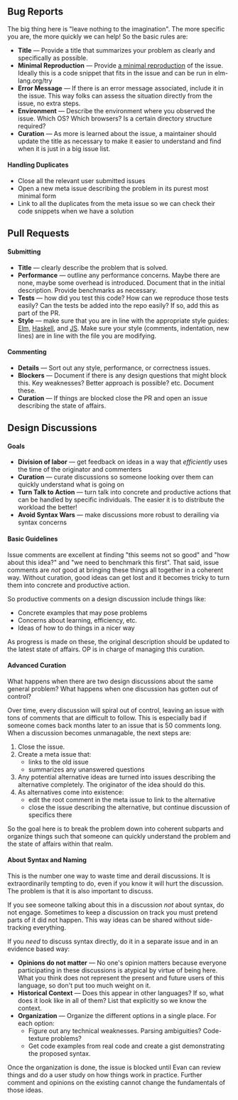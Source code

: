 ## Bug Reports

The big thing here is "leave nothing to the imagination". The more specific you are, the more quickly we can help! So the basic rules are:

  * **Title** &mdash; Provide a title that summarizes your problem as clearly and specifically as possible.
  * **Minimal Reproduction** &mdash; Provide [a minimal reproduction](http://sscce.org/) of the issue. Ideally this is a code snippet that fits in the issue and can be run in elm-lang.org/try
  * **Error Message** &mdash; If there is an error message associated, include it in the issue. This way folks can assess the situation directly from the issue, no extra steps.
  * **Environment** &mdash; Describe the environment where you observed the issue. Which OS? Which browsers? Is a certain directory structure required?
  * **Curation** &mdash; As more is learned about the issue, a maintainer should update the title as necessary to make it easier to understand and find when it is just in a big issue list.

#### Handling Duplicates

  * Close all the relevant user submitted issues
  * Open a new meta issue describing the problem in its purest most minimal form
  * Link to all the duplicates from the meta issue so we can check their code snippets when we have a solution


## Pull Requests

#### Submitting

  * **Title** &mdash; clearly describe the problem that is solved.
  * **Performance** &mdash; outline any performance concerns. Maybe there are none, maybe some overhead is introduced. Document that in the initial description. Provide benchmarks as necessary.
  * **Tests** &mdash; how did you test this code? How can we reproduce those tests easily? Can the tests be added into the repo easily? If so, add this as part of the PR.
  * **Style** &mdash; make sure that you are in line with the appropriate style guides:  [Elm](http://elm-lang.org/docs/style-guide), [Haskell](https://gist.github.com/evancz/0a1f3717c92fe71702be), and [JS](http://google.github.io/styleguide/javascriptguide.xml). Make sure your style (comments, indentation, new lines) are in line with the file you are modifying.

#### Commenting

  * **Details** &mdash; Sort out any style, performance, or correctness issues.
  * **Blockers** &mdash; Document if there is any design questions that might block this. Key weaknesses? Better approach is possible? etc. Document these.
  * **Curation** &mdash; If things are blocked close the PR and open an issue describing the state of affairs.


## Design Discussions

#### Goals

  - **Division of labor** &mdash; get feedback on ideas in a way that *efficiently* uses the time of the originator and commenters
  - **Curation** &mdash; curate discussions so someone looking over them can quickly understand what is going on
  - **Turn Talk to Action** &mdash; turn talk into concrete and productive actions that can be handled by specific individuals. The easier it is to distribute the workload the better!
  - **Avoid Syntax Wars** &mdash; make discussions more robust to derailing via syntax concerns


#### Basic Guidelines

Issue comments are excellent at finding "this seems not so good" and "how about this idea?" and "we need to benchmark this first". That said, issue comments are *not* good at bringing these things all together in a coherent way. Without curation, good ideas can get lost and it becomes tricky to turn them into concrete and productive action.

So productive comments on a design discussion include things like:

  * Concrete examples that may pose problems
  * Concerns about learning, efficiency, etc.
  * Ideas of how to do things in a nicer way

As progress is made on these, the original description should be updated to the latest state of affairs. OP is in charge of managing this curation.


#### Advanced Curation

What happens when there are two design discussions about the same general problem? What happens when one discussion has gotten out of control?
 
Over time, every discussion will spiral out of control, leaving an issue with tons of comments that are difficult to follow. This is especially bad if someone comes back months later to an issue that is 50 comments long. When a discussion becomes unmanagable, the next steps are:

  1. Close the issue.
  2. Create a meta issue that:
      - links to the old issue
      - summarizes any unanswered questions
  3. Any potential alternative ideas are turned into issues describing the alternative completely. The originator of the idea should do this.
  4. As alternatives come into existence:
      - edit the root comment in the meta issue to link to the alternative
      - close the issue describing the alternative, but continue discussion of specifics there

So the goal here is to break the problem down into coherent subparts and organize things such that someone can quickly understand the problem and the state of affairs within that realm.


#### About Syntax and Naming

This is the number one way to waste time and derail discussions. It is extraordinarily tempting to do, even if you know it will hurt the discussion. The problem is that it is also important to discuss.

If you see someone talking about this in a discussion *not* about syntax, do not engage. Sometimes to keep a discussion on track you must pretend parts of it did not happen. This way ideas can be shared without side-tracking everything.

If you *need* to discuss syntax directly, do it in a separate issue and in an evidence based way:

  * **Opinions do not matter** &mdash; No one's opinion matters because everyone participating in these discussions is atypical by virtue of being here. What you think does not represent the present and future users of this language, so don't put too much weight on it.
  * **Historical Context** &mdash; Does this appear in other languages? If so, what does it look like in all of them? List that explicitly so we know the context.
  * **Organization** &mdash; Organize the different options in a single place. For each option:
      - Figure out any technical weaknesses. Parsing ambiguities? Code-texture problems?
      - Get code examples from real code and create a gist demonstrating the proposed syntax.

Once the organization is done, the issue is blocked until Evan can review things and do a user study on how things work in practice. Further comment and opinions on the existing cannot change the fundamentals of those ideas.

